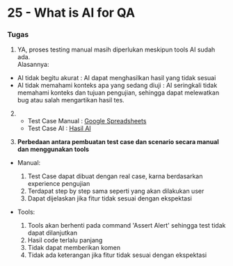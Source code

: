 # 25 - What is AI for QA

### Tugas

1.  YA, proses testing manual masih diperlukan meskipun tools AI sudah ada.  
    Alasannya:

- AI tidak begitu akurat : AI dapat menghasilkan hasil yang tidak sesuai
- AI tidak memahami konteks apa yang sedang diuji : AI seringkali tidak memahami konteks dan tujuan pengujian, sehingga dapat melewatkan bug atau salah mengartikan hasil tes.

2. - Test Case Manual : [Google Spreadsheets](https://docs.google.com/spreadsheets/d/1F2K2kW_R4Vc2j-s_1piLHPQlP0GfULKvsoiJMitWYsU/edit?usp=sharing)
   - Test Case AI : [Hasil AI](AI/Testing%20web.side)

3. **Perbedaan antara pembuatan test case dan scenario secara manual dan menggunakan tools**

- Manual:

  1. Test Case dapat dibuat dengan real case, karna berdasarkan experience pengujian
  2. Terdapat step by step sama seperti yang akan dilakukan user
  3. Dapat dijelaskan jika fitur tidak sesuai dengan ekspektasi

- Tools:
  1. Tools akan berhenti pada command 'Assert Alert' sehingga test tidak dapat dilanjutkan
  2. Hasil code terlalu panjang
  3. Tidak dapat memberikan komen
  4. Tidak ada keterangan jika fitur tidak sesuai dengan ekspektasi

